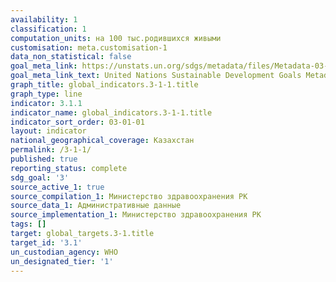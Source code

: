 ```yaml
---
availability: 1
classification: 1
computation_units: на 100 тыс.родившихся живыми
customisation: meta.customisation-1
data_non_statistical: false
goal_meta_link: https://unstats.un.org/sdgs/metadata/files/Metadata-03-01-01.pdf
goal_meta_link_text: United Nations Sustainable Development Goals Metadata (pdf 865kB)
graph_title: global_indicators.3-1-1.title
graph_type: line
indicator: 3.1.1
indicator_name: global_indicators.3-1-1.title
indicator_sort_order: 03-01-01
layout: indicator
national_geographical_coverage: Казахстан
permalink: /3-1-1/
published: true
reporting_status: complete
sdg_goal: '3'
source_active_1: true
source_compilation_1: Министерство здравоохранения РК
source_data_1: Административные данные
source_implementation_1: Министерство здравоохранения РК
tags: []
target: global_targets.3-1.title
target_id: '3.1'
un_custodian_agency: WHO
un_designated_tier: '1'
---
```

